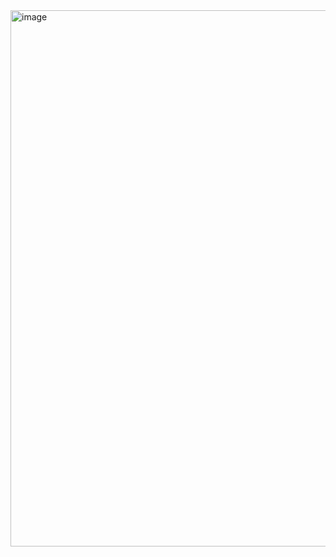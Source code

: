 <img width="858" alt="image" src="https://github.com/user-attachments/assets/842a9382-aec3-4634-97dd-febc0d7bb9ec" />
